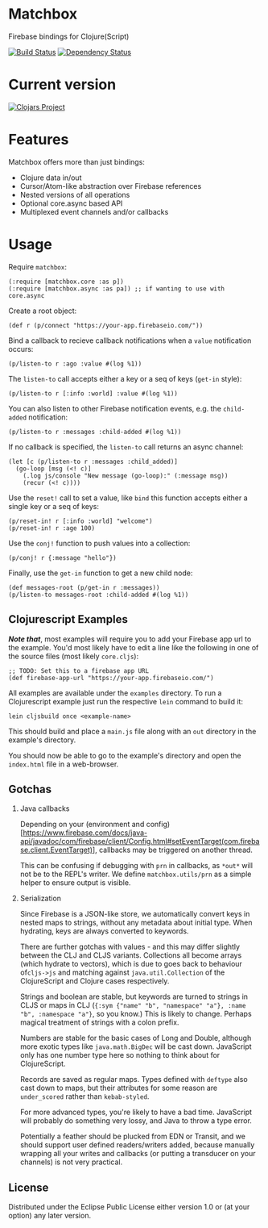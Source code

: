 # Matchbox

Firebase bindings for Clojure(Script)

[![Build Status](https://travis-ci.org/crisptrutski/matchbox.svg?branch=master)](https://travis-ci.org/crisptrutski/matchbox)
[![Dependency Status](https://www.versioneye.com/clojure/matchbox:matchbox/badge.svg)](https://www.versioneye.com/clojure/matchbox:matchbox)

# Current version

[![Clojars Project](http://clojars.org/matchbox/latest-version.svg)](http://clojars.org/matchbox)


# Features

Matchbox offers more than just bindings:

 * Clojure data in/out
 * Cursor/Atom-like abstraction over Firebase references
 * Nested versions of all operations
 * Optional core.async based API
 * Multiplexed event channels and/or callbacks


# Usage

Require `matchbox`:

    (:require [matchbox.core :as p])
    (:require [matchbox.async :as pa]) ;; if wanting to use with core.async

Create a root object:

	(def r (p/connect "https://your-app.firebaseio.com/"))

Bind a callback to recieve callback notifications when a `value` notification occurs:

    (p/listen-to r :ago :value #(log %1))

The `listen-to` call accepts either a key or a seq of keys (`get-in` style):

	(p/listen-to r [:info :world] :value #(log %1))

You can also listen to other Firebase notification events, e.g. the `child-added` notification:

	(p/listen-to r :messages :child-added #(log %1))

If no callback is specified, the `listen-to` call returns an async channel:

    (let [c (p/listen-to r :messages :child_added)]
      (go-loop [msg (<! c)]
        (.log js/console "New message (go-loop):" (:message msg))
        (recur (<! c))))

Use the `reset!` call to set a value, like `bind` this function accepts either a single key or a seq of keys:

	(p/reset-in! r [:info :world] "welcome")
	(p/reset-in! r :age 100)

Use the `conj!` function to push values into a collection:

	(p/conj! r {:message "hello"})

Finally, use the `get-in` function to get a new child node:

	(def messages-root (p/get-in r :messages))
	(p/listen-to messages-root :child-added #(log %1))

## Clojurescript Examples
***Note that***, most examples will require you to add your Firebase app url to the example.  You'd most likely have to edit a line like the following in one of the source files (most likely `core.cljs`):

	;; TODO: Set this to a firebase app URL
	(def firebase-app-url "https://your-app.firebaseio.com/")


All examples are available under the `examples` directory.  To run a Clojurescript example just run the respective `lein` command to build it:

    lein cljsbuild once <example-name>

This should build and place a `main.js` file along with an `out` directory in the example's directory.

You should now be able to go to the example's directory and open the
`index.html` file in a web-browser.

## Gotchas

1. Java callbacks

   Depending on your (environment and
   config)[https://www.firebase.com/docs/java-api/javadoc/com/firebase/client/Config.html#setEventTarget(com.firebase.client.EventTarget)],
   callbacks may be triggered on another thread.

   This can be confusing if debugging with `prn` in callbacks, as
   `*out*` will not be to the REPL's writer. We define `matchbox.utils/prn` as a simple
   helper to ensure output is visible.

2. Serialization

   Since Firebase is a JSON-like store, we automatically convert keys in nested
   maps to strings, without any metadata about initial type. When hydrating,
   keys are always converted to keywords.

   There are further gotchas with values - and this may differ slightly between the CLJ
   and CLJS variants. Collections all become arrays (which hydrate to vectors),
   which is due to goes back to behaviour of`cljs->js` and matching against
   `java.util.Collection` of the ClojureScript and Clojure cases respectively.

   Strings and boolean are stable, but keywords are turned to strings in CLJS or
   maps in CLJ (`{:sym {"name" "b", "namespace" "a"}, :name "b", :namespace
   "a"}`, so you know.) This is likely to change. Perhaps magical treatment of
   strings with a colon prefix.

   Numbers are stable for the basic cases of Long and Double, although more
   exotic types like `java.math.BigDec` will be cast down. JavaScript only has
   one number type here so nothing to think about for ClojureScript.

   Records are saved as regular maps. Types defined with `deftype` also cast
   down to maps, but their attributes for some reason are `under_scored` rather
   than `kebab-styled`.

   For more advanced types, you're likely to have a bad time. JavaScript will
   probably do something very lossy, and Java to throw a type error.

   Potentially a feather should be plucked from EDN or Transit, and we should
   support user defined readers/writers added, because manually wrapping all your writes
   and callbacks (or putting a transducer on your channels) is not very practical.



## License

Distributed under the Eclipse Public License either version 1.0 or (at your option) any later version.
